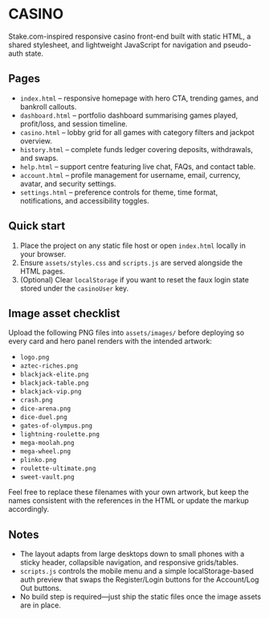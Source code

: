 # CASINO

Stake.com-inspired responsive casino front-end built with static HTML, a shared stylesheet, and lightweight JavaScript for navigation and pseudo-auth state.

## Pages

- `index.html` &ndash; responsive homepage with hero CTA, trending games, and bankroll callouts.
- `dashboard.html` &ndash; portfolio dashboard summarising games played, profit/loss, and session timeline.
- `casino.html` &ndash; lobby grid for all games with category filters and jackpot overview.
- `history.html` &ndash; complete funds ledger covering deposits, withdrawals, and swaps.
- `help.html` &ndash; support centre featuring live chat, FAQs, and contact table.
- `account.html` &ndash; profile management for username, email, currency, avatar, and security settings.
- `settings.html` &ndash; preference controls for theme, time format, notifications, and accessibility toggles.

## Quick start

1. Place the project on any static file host or open `index.html` locally in your browser.
2. Ensure `assets/styles.css` and `scripts.js` are served alongside the HTML pages.
3. (Optional) Clear `localStorage` if you want to reset the faux login state stored under the `casinoUser` key.

## Image asset checklist

Upload the following PNG files into `assets/images/` before deploying so every card and hero panel renders with the intended artwork:

- `logo.png`
- `aztec-riches.png`
- `blackjack-elite.png`
- `blackjack-table.png`
- `blackjack-vip.png`
- `crash.png`
- `dice-arena.png`
- `dice-duel.png`
- `gates-of-olympus.png`
- `lightning-roulette.png`
- `mega-moolah.png`
- `mega-wheel.png`
- `plinko.png`
- `roulette-ultimate.png`
- `sweet-vault.png`

Feel free to replace these filenames with your own artwork, but keep the names consistent with the references in the HTML or update the markup accordingly.

## Notes

- The layout adapts from large desktops down to small phones with a sticky header, collapsible navigation, and responsive grids/tables.
- `scripts.js` controls the mobile menu and a simple localStorage-based auth preview that swaps the Register/Login buttons for the Account/Log Out buttons.
- No build step is required—just ship the static files once the image assets are in place.
